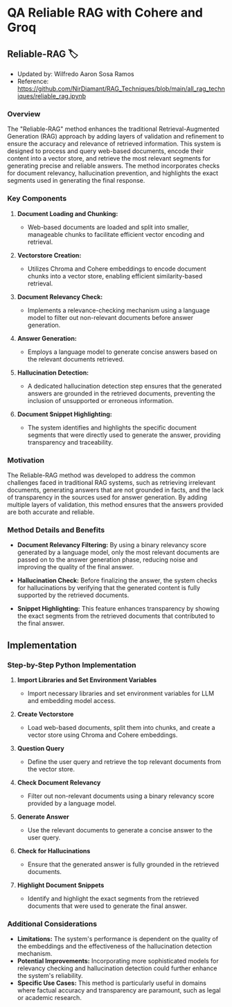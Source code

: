 # QA Reliable RAG with Cohere and Groq
## Reliable-RAG 🏷️

*   Updated by: Wilfredo Aaron Sosa Ramos
*   Reference: https://github.com/NirDiamant/RAG_Techniques/blob/main/all_rag_techniques/reliable_rag.ipynb

### Overview

The "Reliable-RAG" method enhances the traditional Retrieval-Augmented Generation (RAG) approach by adding layers of validation and refinement to ensure the accuracy and relevance of retrieved information. This system is designed to process and query web-based documents, encode their content into a vector store, and retrieve the most relevant segments for generating precise and reliable answers. The method incorporates checks for document relevancy, hallucination prevention, and highlights the exact segments used in generating the final response.

### Key Components

1. **Document Loading and Chunking:** 
   - Web-based documents are loaded and split into smaller, manageable chunks to facilitate efficient vector encoding and retrieval.

2. **Vectorstore Creation:**
   - Utilizes Chroma and Cohere embeddings to encode document chunks into a vector store, enabling efficient similarity-based retrieval.

3. **Document Relevancy Check:**
   - Implements a relevance-checking mechanism using a language model to filter out non-relevant documents before answer generation.

4. **Answer Generation:**
   - Employs a language model to generate concise answers based on the relevant documents retrieved.

5. **Hallucination Detection:**
   - A dedicated hallucination detection step ensures that the generated answers are grounded in the retrieved documents, preventing the inclusion of unsupported or erroneous information.

6. **Document Snippet Highlighting:**
   - The system identifies and highlights the specific document segments that were directly used to generate the answer, providing transparency and traceability.

### Motivation

The Reliable-RAG method was developed to address the common challenges faced in traditional RAG systems, such as retrieving irrelevant documents, generating answers that are not grounded in facts, and the lack of transparency in the sources used for answer generation. By adding multiple layers of validation, this method ensures that the answers provided are both accurate and reliable.

### Method Details and Benefits

- **Document Relevancy Filtering:** 
  By using a binary relevancy score generated by a language model, only the most relevant documents are passed on to the answer generation phase, reducing noise and improving the quality of the final answer.

- **Hallucination Check:**
  Before finalizing the answer, the system checks for hallucinations by verifying that the generated content is fully supported by the retrieved documents.

- **Snippet Highlighting:** 
  This feature enhances transparency by showing the exact segments from the retrieved documents that contributed to the final answer.

## Implementation

### Step-by-Step Python Implementation

1. **Import Libraries and Set Environment Variables**
   - Import necessary libraries and set environment variables for LLM and embedding model access.

2. **Create Vectorstore**
   - Load web-based documents, split them into chunks, and create a vector store using Chroma and Cohere embeddings.

3. **Question Query**
   - Define the user query and retrieve the top relevant documents from the vector store.

4. **Check Document Relevancy**
   - Filter out non-relevant documents using a binary relevancy score provided by a language model.

5. **Generate Answer**
   - Use the relevant documents to generate a concise answer to the user query.

6. **Check for Hallucinations**
   - Ensure that the generated answer is fully grounded in the retrieved documents.

7. **Highlight Document Snippets**
   - Identify and highlight the exact segments from the retrieved documents that were used to generate the final answer.

### Additional Considerations

- **Limitations:** The system's performance is dependent on the quality of the embeddings and the effectiveness of the hallucination detection mechanism.
- **Potential Improvements:** Incorporating more sophisticated models for relevancy checking and hallucination detection could further enhance the system's reliability.
- **Specific Use Cases:** This method is particularly useful in domains where factual accuracy and transparency are paramount, such as legal or academic research.